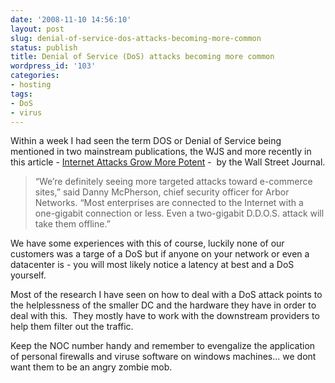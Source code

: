 ```yaml
---
date: '2008-11-10 14:56:10'
layout: post
slug: denial-of-service-dos-attacks-becoming-more-common
status: publish
title: Denial of Service (DoS) attacks becoming more common
wordpress_id: '103'
categories:
- hosting
tags:
- DoS
- virus
---
```


Within a week I had seen the term DOS or Denial of Service being mentioned in two mainstream publications, the WJS and more recently in this article - [Internet Attacks Grow More Potent](http://www.nytimes.com/2008/11/10/technology/internet/10attacks.html?th&emc=th) -  by the Wall Street Journal.


> “We’re definitely seeing more targeted attacks toward e-commerce sites,” said Danny McPherson, chief security officer for Arbor Networks. “Most enterprises are connected to the Internet with a one-gigabit connection or less. Even a two-gigabit D.D.O.S. attack will take them offline.”


We have some experiences with this of course, luckily none of our customers was a targe of a DoS but if anyone on your network or even a datacenter is - you will most likely notice a latency at best and a DoS yourself.

Most of the research I have seen on how to deal with a DoS attack points to the helplessness of the smaller DC and the hardware they have in order to deal with this.  They mostly have to work with the downstream providers to help them filter out the traffic.

Keep the NOC number handy and remember to evengalize the application of personal firewalls and viruse software on windows machines... we dont want them to be an angry zombie mob.
